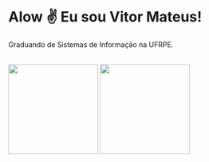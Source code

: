 <h1>Alow ✌ Eu sou Vitor Mateus!</h1>

<p>Graduando de Sistemas de Informação na UFRPE.</p>

<br>

<div>
  <img height="180em" src="https://github-readme-stats.vercel.app/api?username=vitormate&hide=prs,contribs&show_icons=true&theme=github_dark" />
  <img height="180em" src="https://github-readme-stats.vercel.app/api/top-langs/?username=vitormate&theme=github_dark&layout=compact"/>
</div>